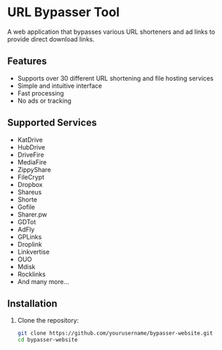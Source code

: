 # URL Bypasser Tool

A web application that bypasses various URL shorteners and ad links to provide direct download links.

## Features

- Supports over 30 different URL shortening and file hosting services
- Simple and intuitive interface
- Fast processing
- No ads or tracking

## Supported Services

- KatDrive
- HubDrive
- DriveFire
- MediaFire
- ZippyShare
- FileCrypt
- Dropbox
- Shareus
- Shorte
- Gofile
- Sharer.pw
- GDTot
- AdFly
- GPLinks
- Droplink
- Linkvertise
- OUO
- Mdisk
- Rocklinks
- And many more...

## Installation

1. Clone the repository:
   ```bash
   git clone https://github.com/yourusername/bypasser-website.git
   cd bypasser-website
